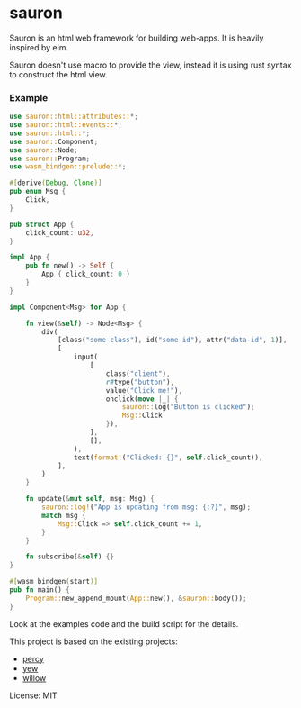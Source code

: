 # sauron


 Sauron is an html web framework for building web-apps.
 It is heavily inspired by elm.

 Sauron doesn't use macro to provide the view, instead it is using rust syntax to construct the
 html view.

### Example
```rust
use sauron::html::attributes::*;
use sauron::html::events::*;
use sauron::html::*;
use sauron::Component;
use sauron::Node;
use sauron::Program;
use wasm_bindgen::prelude::*;

#[derive(Debug, Clone)]
pub enum Msg {
    Click,
}

pub struct App {
    click_count: u32,
}

impl App {
    pub fn new() -> Self {
        App { click_count: 0 }
    }
}

impl Component<Msg> for App {

    fn view(&self) -> Node<Msg> {
        div(
            [class("some-class"), id("some-id"), attr("data-id", 1)],
            [
                input(
                    [
                        class("client"),
                        r#type("button"),
                        value("Click me!"),
                        onclick(move |_| {
                            sauron::log("Button is clicked");
                            Msg::Click
                        }),
                    ],
                    [],
                ),
                text(format!("Clicked: {}", self.click_count)),
            ],
        )
    }

    fn update(&mut self, msg: Msg) {
        sauron::log!("App is updating from msg: {:?}", msg);
        match msg {
            Msg::Click => self.click_count += 1,
        }
    }

    fn subscribe(&self) {}
}

#[wasm_bindgen(start)]
pub fn main() {
    Program::new_append_mount(App::new(), &sauron::body());
}
```
Look at the examples code and the build script for the details.

This project is based on the existing projects:
 - [percy](https://github.com/chinedufn/percy)
 - [yew](https://github.com/DenisKolodin/yew)
 - [willow](https://github.com/sindreij/willow)



License: MIT
